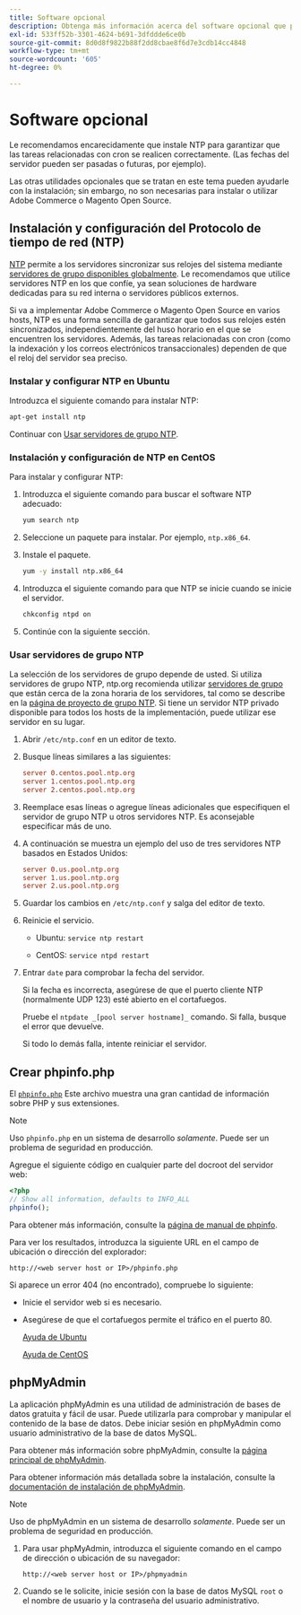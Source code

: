 ```yaml
---
title: Software opcional
description: Obtenga más información acerca del software opcional que puede instalar para admitir instalaciones locales de Adobe Commerce.
exl-id: 533ff52b-3301-4624-b691-3dfddde6ce0b
source-git-commit: 8d0d8f9822b88f2dd8cbae8f6d7e3cdb14cc4848
workflow-type: tm+mt
source-wordcount: '605'
ht-degree: 0%

---
```


# Software opcional

Le recomendamos encarecidamente que instale NTP para garantizar que las tareas relacionadas con cron se realicen correctamente. (Las fechas del servidor pueden ser pasadas o futuras, por ejemplo).

Las otras utilidades opcionales que se tratan en este tema pueden ayudarle con la instalación; sin embargo, no son necesarias para instalar o utilizar Adobe Commerce o Magento Open Source.

## Instalación y configuración del Protocolo de tiempo de red (NTP)

[NTP](https://www.ntp.org/) permite a los servidores sincronizar sus relojes del sistema mediante [servidores de grupo disponibles globalmente](https://www.ntppool.org/en/). Le recomendamos que utilice servidores NTP en los que confíe, ya sean soluciones de hardware dedicadas para su red interna o servidores públicos externos.

Si va a implementar Adobe Commerce o Magento Open Source en varios hosts, NTP es una forma sencilla de garantizar que todos sus relojes estén sincronizados, independientemente del huso horario en el que se encuentren los servidores. Además, las tareas relacionadas con cron (como la indexación y los correos electrónicos transaccionales) dependen de que el reloj del servidor sea preciso.

### Instalar y configurar NTP en Ubuntu

Introduzca el siguiente comando para instalar NTP:

```bash
apt-get install ntp
```

Continuar con [Usar servidores de grupo NTP](#use-ntp-pool-servers).

### Instalación y configuración de NTP en CentOS

Para instalar y configurar NTP:

1. Introduzca el siguiente comando para buscar el software NTP adecuado:

   ```bash
   yum search ntp
   ```

1. Seleccione un paquete para instalar. Por ejemplo, `ntp.x86_64`.

1. Instale el paquete.

   ```bash
   yum -y install ntp.x86_64
   ```

1. Introduzca el siguiente comando para que NTP se inicie cuando se inicie el servidor.

   ```bash
   chkconfig ntpd on
   ```

1. Continúe con la siguiente sección.

### Usar servidores de grupo NTP

La selección de los servidores de grupo depende de usted. Si utiliza servidores de grupo NTP, ntp.org recomienda utilizar [servidores de grupo](https://www.ntppool.org/en/) que están cerca de la zona horaria de los servidores, tal como se describe en la [página de proyecto de grupo NTP](https://www.ntppool.org/en/use.html). Si tiene un servidor NTP privado disponible para todos los hosts de la implementación, puede utilizar ese servidor en su lugar.

1. Abrir `/etc/ntp.conf` en un editor de texto.

1. Busque líneas similares a las siguientes:

   ```conf
   server 0.centos.pool.ntp.org
   server 1.centos.pool.ntp.org
   server 2.centos.pool.ntp.org
   ```

1. Reemplace esas líneas o agregue líneas adicionales que especifiquen el servidor de grupo NTP u otros servidores NTP. Es aconsejable especificar más de uno.

1. A continuación se muestra un ejemplo del uso de tres servidores NTP basados en Estados Unidos:

   ```conf
   server 0.us.pool.ntp.org
   server 1.us.pool.ntp.org
   server 2.us.pool.ntp.org
   ```

1. Guardar los cambios en `/etc/ntp.conf` y salga del editor de texto.

1. Reinicie el servicio.

   * Ubuntu: `service ntp restart`

   * CentOS: `service ntpd restart`

1. Entrar `date` para comprobar la fecha del servidor.

   Si la fecha es incorrecta, asegúrese de que el puerto cliente NTP (normalmente UDP 123) esté abierto en el cortafuegos.

   Pruebe el `ntpdate _[pool server hostname]_` comando. Si falla, busque el error que devuelve.

   Si todo lo demás falla, intente reiniciar el servidor.

## Crear phpinfo.php

El [`phpinfo.php`](https://www.php.net/manual/en/function.phpinfo.php) Este archivo muestra una gran cantidad de información sobre PHP y sus extensiones.

>[!NOTE]
>
>Uso `phpinfo.php` en un sistema de desarrollo _solamente_. Puede ser un problema de seguridad en producción.

Agregue el siguiente código en cualquier parte del docroot del servidor web:

```php
<?php
// Show all information, defaults to INFO_ALL
phpinfo();
```

Para obtener más información, consulte la [página de manual de phpinfo](https://www.php.net/manual/en/function.phpinfo.php).

Para ver los resultados, introduzca la siguiente URL en el campo de ubicación o dirección del explorador:

```http
http://<web server host or IP>/phpinfo.php
```

Si aparece un error 404 (no encontrado), compruebe lo siguiente:

* Inicie el servidor web si es necesario.
* Asegúrese de que el cortafuegos permite el tráfico en el puerto 80.

  [Ayuda de Ubuntu](https://help.ubuntu.com/community/UFW)

  [Ayuda de CentOS](https://wiki.centos.org/HowTos%282f%29Network%282f%29IPTables.html)

## phpMyAdmin

La aplicación phpMyAdmin es una utilidad de administración de bases de datos gratuita y fácil de usar. Puede utilizarla para comprobar y manipular el contenido de la base de datos. Debe iniciar sesión en phpMyAdmin como usuario administrativo de la base de datos MySQL.

Para obtener más información sobre phpMyAdmin, consulte la [página principal de phpMyAdmin](https://www.phpmyadmin.net/).

Para obtener información más detallada sobre la instalación, consulte la [documentación de instalación de phpMyAdmin](https://docs.phpmyadmin.net/en/latest/setup.html#quick-install).

>[!NOTE]
>
>Uso de phpMyAdmin en un sistema de desarrollo _solamente_. Puede ser un problema de seguridad en producción.

1. Para usar phpMyAdmin, introduzca el siguiente comando en el campo de dirección o ubicación de su navegador:

   ```http
   http://<web server host or IP>/phpmyadmin
   ```

1. Cuando se le solicite, inicie sesión con la base de datos MySQL `root` o el nombre de usuario y la contraseña del usuario administrativo.
